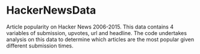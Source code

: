 # HackerNewsData
Article popularity on Hacker News 2006-2015.  This data contains 4 variables of submission, upvotes, url and headline.  The code undertakes analysis on this data to determine which articles are the most popular given different submission times.
